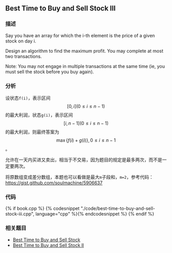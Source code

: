 ## Best Time to Buy and Sell Stock III


### 描述

Say you have an array for which the i-th element is the price of a given stock on day i.

Design an algorithm to find the maximum profit. You may complete at most two transactions.

Note: You may not engage in multiple transactions at the same time (ie, you must sell the stock before you buy again).


### 分析

设状态`f(i)`，表示区间$$[0,i](0 \leq i \leq n-1)$$的最大利润，状态`g(i)`，表示区间$$[i, n-1](0 \leq i \leq n-1)$$的最大利润，则最终答案为$$\max\left\{f(i)+g(i)\right\},0 \leq i \leq n-1$$。

允许在一天内买进又卖出，相当于不交易，因为题目的规定是最多两次，而不是一定要两次。

将原数组变成差分数组，本题也可以看做是最大`m`子段和，`m=2`，参考代码：<https://gist.github.com/soulmachine/5906637>


### 代码

{% if book.cpp %}
  {% codesnippet "./code/best-time-to-buy-and-sell-stock-iii.cpp", language="cpp" %}{% endcodesnippet %}
{% endif %}


### 相关题目

* [Best Time to Buy and Sell Stock](../greedy/best-time-to-buy-and-sell-stock.md)
* [Best Time to Buy and Sell Stock II](../greedy/best-time-to-buy-and-sell-stock-ii.md)
